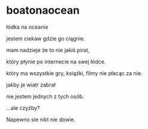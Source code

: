 # boatonaocean

łódka na oceanie

jestem ciekaw gdzie go ciągnie.

mam nadzieje że to nie jakiś pirat, 

który płynie po internecie na swej łódce.

który ma wszystkie gry, książki, filmy nie płacąc za nie.

jakby je wiatr zabrał

nie jestem jednych z tych osób.



...ale czyżby?

Napewno sie nikt nie dowie.
